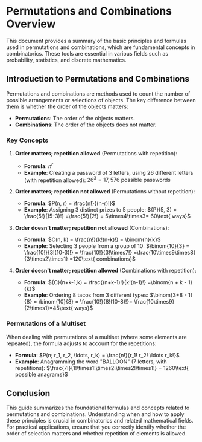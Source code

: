 
# Permutations and Combinations Overview

This document provides a summary of the basic principles and formulas used in permutations and combinations, which are fundamental concepts in combinatorics. These tools are essential in various fields such as probability, statistics, and discrete mathematics.

## Introduction to Permutations and Combinations

Permutations and combinations are methods used to count the number of possible arrangements or selections of objects. The key difference between them is whether the order of the objects matters:

- **Permutations**: The order of the objects matters.
- **Combinations**: The order of the objects does not matter.

### Key Concepts

1. **Order matters; repetition allowed** (Permutations with repetition):

   - **Formula**: $n^r$
   - **Example**: Creating a password of 3 letters, using 26 different letters (with repetition allowed):
     $26^3 = 17,576\text{ possible passwords}$

2. **Order matters; repetition not allowed** (Permutations without repetition):

   - **Formula**: $P(n, r) = \frac{n!}{(n-r)!}$
   - **Example**: Assigning 3 distinct prizes to 5 people:
     ${P}(5, 3) = \frac{5!}{(5-3)!} =\frac{5!}{2!} = 5\times4\times3= 60\text{ ways}$

3. **Order doesn't matter; repetition not allowed** (Combinations):

   - **Formula**: $C(n, k) = \frac{n!}{k!(n-k)!} = \binom{n}{k}$
   - **Example**: Selecting 3 people from a group of 10:
     $\binom{10}{3} =  \frac{10!}{3!(10-3)!} = \frac{10!}{3!\times7!} =\frac{10\times9\times8}{3\times2\times1} =120\text{ combinations}$

4. **Order doesn't matter; repetition allowed** (Combinations with repetition):

   - **Formula**: ${C}(n+k-1,k) = \frac{(n+k-1)!}{k!(n-1)!} =\binom{n + k - 1}{k}$
   - **Example**: Ordering 8 tacos from 3 different types:
     $\binom{3+8 - 1}{8} = \binom{10}{8} = \frac{10!}{8!(10-8)!}= \frac{10\times9}{2\times1}=45\text{ ways}$

### Permutations of a Multiset

When dealing with permutations of a multiset (where some elements are repeated), the formula adjusts to account for the repetitions:

- **Formula**: $P(n; r_1, r_2, \ldots, r_k) = \frac{n!}{r_1! r_2! \ldots r_k!}$
- **Example**: Anagramming the word "BALLOON" (7 letters, with repetitions):
  $\frac{7!}{1!\times1!\times2!\times2!\times1!} = 1260\text{ possible anagrams}$

## Conclusion

This guide summarizes the foundational formulas and concepts related to permutations and combinations. Understanding when and how to apply these principles is crucial in combinatorics and related mathematical fields. For practical applications, ensure that you correctly identify whether the order of selection matters and whether repetition of elements is allowed.
